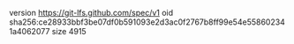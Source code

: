 version https://git-lfs.github.com/spec/v1
oid sha256:ce28933bbf3be07df0b591093e2d3ac0f2767b8ff99e54e558602341a4062077
size 4915
